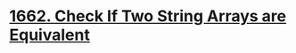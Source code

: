 # [1662. Check If Two String Arrays are Equivalent](https://leetcode.com/problems/check-if-two-string-arrays-are-equivalent/description/)